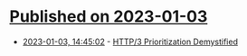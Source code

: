 # [Published on 2023-01-03](index.md)

* [2023-01-03, 14:45:02](https://lobste.rs/s/xebeu2/http_3_prioritization_demystified) - [HTTP/3 Prioritization Demystified](https://calendar.perfplanet.com/2022/http-3-prioritization-demystified/)
